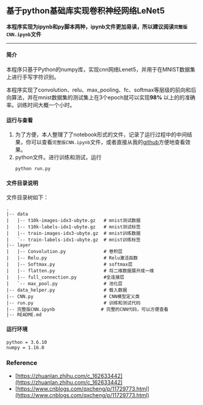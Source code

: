 ## 基于python基础库实现卷积神经网络LeNet5


**本程序实现为ipynb和py脚本两种，ipynb文件更加易读，所以建议阅读`完整版CNN.ipynb`文件**

---- 

#### 简介
本程序只基于Python的numpy库，实现cnn网络Lenet5，并用于在MNIST数据集上进行手写字符识别。

本程序实现了convolution、relu、max_pooling、fc、softmax等层级的前向和后向算法，并在mnist数据集的测试集上在3个epoch就可以实现**98%** 以上的的准确率。训练时间大概一个小时。

#### 运行与查看

1. 为了方便，本人整理了了notebook形式的文件，记录了运行过程中的中间结果，你可以查看`完整版CNN.ipynb`文件，或者直接从我的[github](https://github.com/thesouther/ucas_courses/tree/master/ML/CNNwithNumpy)方便地查看效果。
2. python文件。进行训练和测试，运行
   ```
   python run.py
   ```

#### 文件目录说明
文件目录树如下：
```
.
|-- data
|   |-- t10k-images-idx3-ubyte.gz   # mnist测试数据
|   |-- t10k-labels-idx1-ubyte.gz   # mnist测试标签
|   |-- train-images-idx3-ubyte.gz  # mnist训练数据
|   `-- train-labels-idx1-ubyte.gz  # mnist训练标签
|-- layer
|   |-- Convolution.py              # 卷积层
|   |-- Relu.py                     # Relu激活函数
|   |-- Softmax.py                  # softmax层
|   |-- flatten.py                  # 将二维数据展开成一维
|   |-- full_connection.py          #全连接层
|   `-- max_pool.py                 # 池化层
|-- data_helper.py                  # 载入数据
|-- CNN.py                          # CNN模型定义类
|-- run.py                          # 训练和测试代码
|-- 完整版CNN.ipynb                 # 完整的CNN代码，可以方便查看
|-- README.md

```

#### 运行环境
```
python = 3.6.10
numpy = 1.16.0
```

### Reference

- [https://zhuanlan.zhihu.com/c_162633442](https://zhuanlan.zhihu.com/c_162633442)
- [https://www.cnblogs.com/qxcheng/p/11729773.html](https://www.cnblogs.com/qxcheng/p/11729773.html)